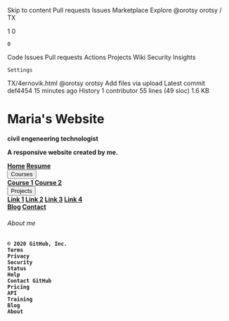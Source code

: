 
Skip to content
Pull requests
Issues
Marketplace
Explore
@orotsy
orotsy /
TX

1
0

    0

Code
Issues
Pull requests
Actions
Projects
Wiki
Security
Insights

    Settings

TX/4ernovik.html
@orotsy
orotsy Add files via upload
Latest commit def4454 15 minutes ago
History
1 contributor
55 lines (49 sloc) 1.6 KB

<!DOCTYPE html>
<html>
<head>
<meta name="viewport" content="width=device-width, initial-scale=1">
<link rel="stylesheet" href="https://cdnjs.cloudflare.com/ajax/libs/font-awesome/4.7.0/css/font-awesome.min.css">
<link rel="stylesheet" type="text/css" href="main.css">
</head>

<body id="Homepage">

<div class="header">
  <h1>Maria's Website</h1>
  <p><strong>civil engeneering technologist</p>
  <p>A <b>responsive</b> website created by me.</p>
</div>

<div class="navbar">
  <a href="Homepage.html">Home</a>
  <a href="Resume.html">Resume</a>
  <div class="subnav">
    <button class="subnavbtn">Courses<i class="fa fa-caret-down"></i></button>
    <div class="subnav-content">
      <a href="#course1">Course 1</a>
      <a href="#course2">Course 2</a>
    </div>
  </div> 
  <div class="subnav">
    <button class="subnavbtn">Projects <i class="fa fa-caret-down"></i></button>
    <div class="subnav-content">
      <a href="#link1">Link 1</a>
      <a href="#link2">Link 2</a>
      <a href="#link3">Link 3</a>
      <a href="#link4">Link 4</a>
    </div>
  </div>
  <a href="Blog.html">Blog</a>
  <a href="Contact.html">Contact</a>
</div>

<div id=”Cntnr2inlineContent” class=”c3inlineContent”>
<div id="Cntnr2inlineContent-gridWrapper" data-mesh-internal="true">
<div id="Cntnr2inlineContent-gridContainer" data-mesh-internal="true">
<div data-packed="true" data-vertical-text="false" style="top:;bottom:;left:;right:;width:103px;height:auto;position:;pointer-events:none" class="txtNew" id="WrchTxth">
<h6 class="font_6">
<span class="color_16">About me</span>
</h6>
</div>
</div>
</div>
</div>
</div>

</body>
</html>

    © 2020 GitHub, Inc.
    Terms
    Privacy
    Security
    Status
    Help
    Contact GitHub
    Pricing
    API
    Training
    Blog
    About


